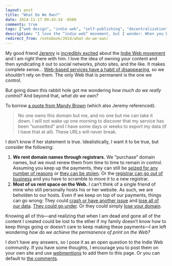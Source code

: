 ```yaml
---
layout: post
title: "What Do We Own?"
date: 2014-11-17 09:43:54 -0500
comments: true
tags: ["web design", "indie web", "self-publishing", "decentralization"]
description: "I love the “indie web” movement, but I wonder: When you begin to assert ownership over your content, how far do you go?"
redirect_from: /notebook/2014/what-do-we-own/
---
```


My good friend [Jeremy](http://adactio.com) is [incredibly excited](https://adactio.com/journal/6801) about the [Indie Web movement](http://indiewebcamp.com/) and I am right there with him. I love the idea of owning your content and then syndicating it out to social networks, photo sites, and the like. It makes complete sense… [Web-based services have a habit of disappearing](http://www.gyford.com/phil/writing/2009/04/28/geocities.php), so we shouldn’t rely on them. The only Web that is permanent is the one we control.

<!-- more -->

But going down this rabbit hole got me wondering _how much do we really control?_ And beyond that, _what do we own?_

To borrow [a quote from Mandy Brown](http://aworkinglibrary.com/writing/index-cards/) (which also Jeremy referenced):

> No one owns this domain but me, and no one but me can take it down. I will not wake up one morning to discover that my service has been “sunsetted” and I have some days or weeks to export my data (if I have that at all). These URLs will never break.

I don’t know if her statement is true. Idealistically, I want it to be true, but consider the following:

1. **We rent domain names through registrars.** We “purchase” domain names, but we must renew them from time to time to remain in control. Assuming you keep up the payments, they can still be [seized for any number of reasons](http://www.wired.com/2012/03/feds-seize-foreign-sites/) or [they can be stolen](https://en.wikipedia.org/wiki/Domain_hijacking). Or the [registrar can go out of business](https://en.wikipedia.org/wiki/RegisterFly) and you have to scramble to move it to a new registrar.
2. **Most of us rent space on the Web.** I can’t think of a single friend of mine who still personally hosts his or her website. As such, we are beholden to our hosts. Even if we keep on top of our payments, things can go wrong: They could [crash or have another issue](https://wordpress.org/support/topic/acenet-hosting-crashed-and-lost-all-my-data-what-do-i-do-now) and [lose all of our data](http://www.startupsmart.com.au/technology/crazy-domains-loses-web-hosting-data-as-startups-suffer/2014051912326.html). [They could go under](http://www.danrichard.com/2014/03/30/p2lhosting-is-now-closed-thank-you-everyone/). Or they could simply [lose your domain](http://webdesignfromscratch.com/blog/how-123reg-almost-crippled-my-business/).

Knowing all of this—and realizing that when I am dead and gone all of the content I created could be lost to the ether if my family doesn’t know how to keep things going or doesn’t care to keep making these payments—I am left wondering _how do we achieve the permanence of print on the Web?_

I don’t have any answers, so I pose it as an open question to the Indie Web community. If you have some thoughts, I encourage you to post them on your own site and use [webmentions](http://indiewebcamp.com/webmention) to add them to this page. Or you can default to [the comments](#disqus).
